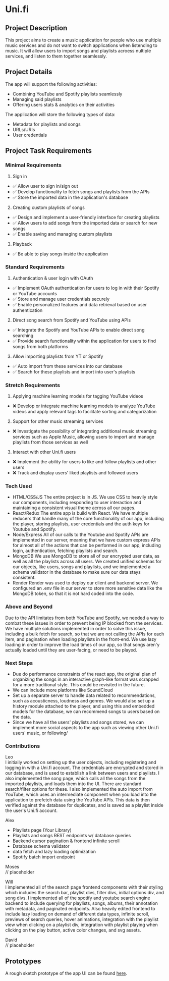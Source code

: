 # Uni.fi

## Project Description

This project aims to create a music application for people who use multiple music services and do not want to switch applications when listending to music. It will allow users to import songs and playlists acroess nultiple services, and listen to them together seamlessly. 

## Project Details

The app will support the following activities:

- Combining YouTube and Spotify playlists seamlessly
- Managing said playlists
- Offering users stats & analytics on their activities

The application will store the following types of data:

- Metadata for playlists and songs
- URLs/URIs
- User credentials

## Project Task Requirements

### Minimal Requirements

1. Sign in 
- ✅ Allow user to sign in/sign out
- ✅ Develop functionality to fetch songs and playlists from the APIs
- ✅ Store the imported data in the application's database

2. Creating custom playlists of songs
- ✅ Design and implement a user-friendly interface for creating playlists
- ✅ Allow users to add songs from the imported data or search for new songs
- ✅ Enable saving and managing custom playlists

3. Playback
- ✅ Be able to play songs inside the application
     
### Standard Requirements

1. Authentication & user login with OAuth
- ✅ Implement OAuth authentication for users to log in with their Spotify or YouTube accounts
- ✅ Store and manage user credentials securely
- ✅ Enable personalized features and data retrieval based on user authentication

2. Direct song search from Spotify and YouTube using APIs
- ✅ Integrate the Spotify and YouTube APIs to enable direct song searching 
- ✅ Provide search functionality within the application for users to find songs from both platforms

3. Allow importing playlists from YT or Spotify
- ✅ Auto import from these services into our database
- ✅ Search for these playlists and import into user's playlists
   
### Stretch Requirements

1. Applying machine learning models for tagging YouTube videos
- ❌ Develop or integrate machine learning models to analyze YouTube videos and apply relevant tags to facilitate sorting and categorization

2. Support for other music streaming services
- ❌ Investigate the possibility of integrating additional music streaming services such as Apple Music, allowing users to import and manage playlists from those services as well
  
3. Interact with other Uni.fi users
- ❌ Implement the ability for users to like and follow playlists and other users
- ❌ Track and display users' liked playlists and followed users

### Tech Used
- HTML/CSS/JS
The entire project is in JS. We use CSS to heavily style our components, including responding to user interaction and maintaining a consistent visual theme across all our pages.
- React/Redux
The entire app is build with React. We have multiple reducers that handle many of the core functionality of our app, including the player, storing playlists, user credentials and the auth keys for Youtube and Spotify.
- Node/Express
All of our calls to the Youtube and Spotify APIs are implemented in our server, meaning that we have custom express APIs for almost all of the actions that can be performed in our app, including login, authentication, fetching playlists and search. 
- MongoDB
We use MongoDB to store all of our encrypted user data, as well as all the playlists across all users. We created unified schemas for our objects, like users, songs and playlists, and we implemented a schema validator in the database to make sure our data stays consistent.
- Render
Render was used to deploy our client and backend server. We configured an .env file in our server to store more sensitive data like the MongoDB token, so that it is not hard coded into the code.

### Above and Beyond
Due to the API limitates from both YouTube and Spotify, we needed a way to combat these issues in order to prevent being IP blocked from the services. We have multiple solutions implemented in order to solve this issue, including a bulk fetch for search, so that we are not calling the APIs for each item, and pagination when loading playlists in the front-end. We use lazy loading in order to improve the load times of our app, so that songs aren'y actually loaded until they are user-facing, or need to be played. 

### Next Steps
- Due do performance constraints of the react app, the original plan of organizing the songs in an interactive graph-like format was scrapped for a more traditional style. This could be revisited in the future.
- We can include more platforms like SoundCloud
- Set up a separate server to handle data related to recommendations, such as acousticness, loudness and genres. We would also set up a history module attached to the player, and using this and embedded models for the database, we can recommend songs to users based on the data. 
- Since we have all the users' playlists and songs stored, we can implement more social aspects to the app such as viewing other Uni.fi users' music, or following/

### Contributions
Leo<br>
I initially worked on setting up the user objects, including registering and logging in with a Uni.fi account. The credentials are encrypted and stored in our database, and is used to establish a link between users and playlists. I also implemented the song page, which calls all the songs from the imported playlists, and loads them into the UI. There are standard search/filter options for these. I also implemented the auto import from YouTube, which uses an intermediate component when you load into the application to prefetch data using the YouTube APIs. This data is then verified against the database for duplicates, and is saved as a playlist inside the user's Uni.fi account.

Alex<br>
- Playlists page (Your Library)
- Playlists and songs REST endpoints w/ database queries
- Backend cursor pagination & frontend infinite scroll
- Database schema validator
- data fetch and lazy loading optimization
- Spotify batch import endpoint
  
Moses<br>
// placeholder

Will<br>
I implemented all of the search page frontend components with their styling which includes the search bar, playlist divs, filter divs, initial options div, and song divs. I implemented all of the spotify and youtube search engine backend to include querying for playlists, songs, albums, their annotation with metadata, and paginated endpoints. Also heavily edited frontend to include lazy loading on demand of different data types, infinite scroll, previews of search queries, hover animations, integration with the playlist view when clicking on a playlist div, integration with playlist playing when clicking on the play button, active color changes, and svg assets.

David<br>
// placeholder


## Prototypes

A rough sketch prototype of the app UI can be found [here](./455_mock.png).
